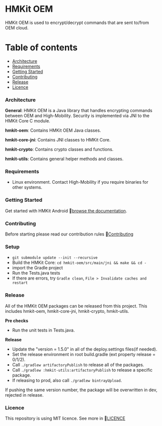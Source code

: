 # HMKit OEM

HMKit OEM is used to encrypt/decrypt commands that are sent to/from OEM cloud.

# Table of contents

* [Architecture](#architecture)
* [Requirements](#requirements)
* [Getting Started](#getting-started)
* [Contributing](#contributing)
* [Release](#release)
* [Licence](#Licence)

### Architecture

**General**: HMKit OEM is a Java library that handles encrypting commands between OEM and High-Mobility. Security is implemented via JNI to the HMKit Core C module.

**hmkit-oem**: Contains HMKit OEM Java classes.

**hmkit-core-jni**: Contains JNI classes to HMKit Core.

**hmkit-crypto**: Contains crypto classes and functions.

**hmkit-utils**: Contains general helper methods and classes.

### Requirements

* Linux environment. Contact High-Mobility if you require binaries for other systems.

### Getting Started

Get started with HMKit Android 📘[browse the documentation](https://high-mobility.com/learn/tutorials/for-carmakers/cloud/tutorial/).

### Contributing

Before starting please read our contribution rules 📘[Contributing](CONTRIBUTE.md)

### Setup

* `git submodule update --init --recursive`
* Build the HMKit Core: `cd hmkit-oem/src/main/jni && make && cd -`
* import the Gradle project
* Run the Tests.java tests
* If there are errors, try `Gradle clean`, `File > Invalidate caches and restart`

### Release

All of the HMKit OEM packages can be released from this project. This includes hmkit-oem, hmkit-core-jni, hmkit-crypto, hmkit-utils.

**Pre checks**

* Run the unit tests in Tests.java.

**Release**

* Update the "version = 1.5.0" in all of the deploy.settings files(if needed).
* Set the release environment in root build.gradle (ext property release = 0/1/2).
* Call `./gradlew artifactoryPublish` to release all of the packages.
* Call `./gradlew :hmkit-utils:artifactoryPublish` to release a specific package.
* If releasing to prod, also call `./gradlew bintrayUpload`.

If pushing the same version number, the package will be overwritten in dev, rejected in release.

### Licence
This repository is using MIT licence. See more in 📘[LICENCE](LICENCE.md)